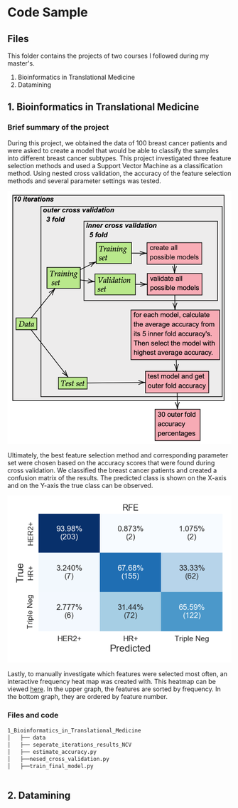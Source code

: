 # Code Sample

## Files
This folder contains the projects of two courses I followed during my master's.
1. Bioinformatics in Translational Medicine
2. Datamining


## 1. Bioinformatics in Translational Medicine

### Brief summary of the project
During this project, we obtained the data of 100 breast cancer patients and were asked
to create a model that would be able to classify the samples into different breast cancer subtypes.
This project investigated three feature selection methods and used a Support
Vector Machine as a classification method. Using nested cross validation, the accuracy of the feature selection methods and several parameter settings was tested.


![ScreenShot](Figures/CV.png)

Ultimately, the best feature selection method and corresponding parameter set were chosen based on the accuracy scores that were found during cross validation.
We classified the breast cancer patients and created a confusion matrix of the results. The predicted class is shown on the X-axis
and on the Y-axis the true class can be observed.

![ScreenShot](/Figures/RFE_CM.png)

Lastly, to manually investigate which features were selected most often,
an interactive frequency heat map was created with. This heatmap can be viewed [here](https://annemijnd.github.io/codesample/1_Bioinformatics_in_Translational_Medicine/html/heatmap_RFE.html). In the upper graph, the features are sorted
by frequency. In the bottom graph, they are ordered by feature number.

### Files and code
```
1_Bioinformatics_in_Translational_Medicine
│   ├── data
│   ├── seperate_iterations_results_NCV
│   ├── estimate_accuracy.py
│   ├──nesed_cross_validation.py
│   ├──train_final_model.py


```


## 2. Datamining
